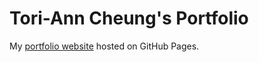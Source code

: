 # Tori-Ann Cheung's Portfolio
My [portfolio website](https://joycurator.github.io/Tori-AnnCheung/) hosted on GitHub Pages.
